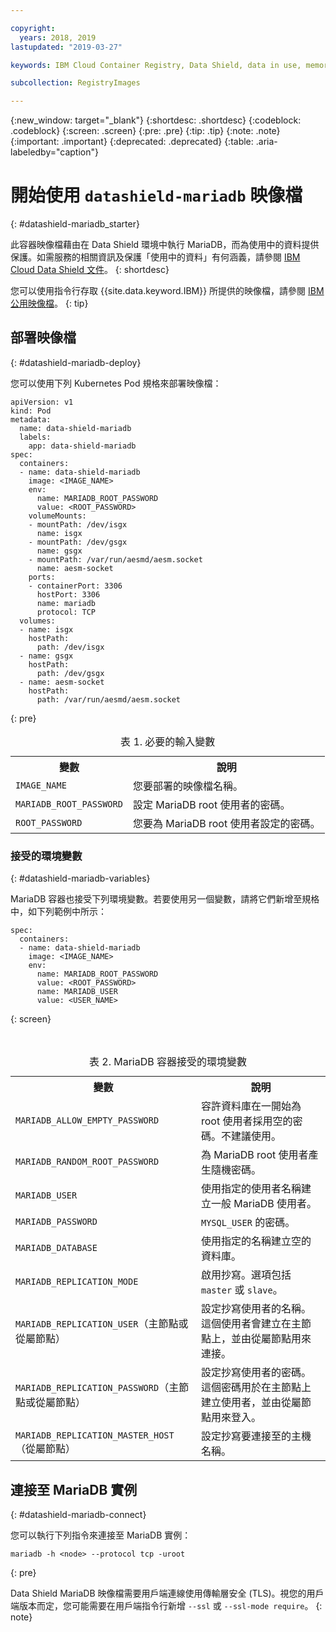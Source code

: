 ```yaml
---

copyright:
  years: 2018, 2019
lastupdated: "2019-03-27"

keywords: IBM Cloud Container Registry, Data Shield, data in use, memory encryption, intel sgx, fortanix, mysql image, mariaDB, container image, public image

subcollection: RegistryImages

---
```


{:new_window: target="_blank"}
{:shortdesc: .shortdesc}
{:codeblock: .codeblock}
{:screen: .screen}
{:pre: .pre}
{:tip: .tip}
{:note: .note}
{:important: .important}
{:deprecated: .deprecated}
{:table: .aria-labeledby="caption"}

# 開始使用 `datashield-mariadb` 映像檔
{: #datashield-mariadb_starter}

此容器映像檔藉由在 Data Shield 環境中執行 MariaDB，而為使用中的資料提供保護。如需服務的相關資訊及保護「使用中的資料」有何涵義，請參閱 [IBM Cloud Data Shield 文件](/docs/services/data-shield?topic=data-shield-about#about)。
{: shortdesc}

您可以使用指令行存取 {{site.data.keyword.IBM}} 所提供的映像檔，請參閱 [IBM 公用映像檔](/docs/services/Registry?topic=registry-public_images#public_images)。
{: tip}

## 部署映像檔
{: #datashield-mariadb-deploy}

您可以使用下列 Kubernetes Pod 規格來部署映像檔：

```
apiVersion: v1
kind: Pod
metadata:
  name: data-shield-mariadb
  labels:
    app: data-shield-mariadb
spec:
  containers:
  - name: data-shield-mariadb
    image: <IMAGE_NAME>
    env:
      name: MARIADB_ROOT_PASSWORD
      value: <ROOT_PASSWORD>
    volumeMounts:
    - mountPath: /dev/isgx
      name: isgx
    - mountPath: /dev/gsgx
      name: gsgx
    - mountPath: /var/run/aesmd/aesm.socket
      name: aesm-socket
    ports:
    - containerPort: 3306
      hostPort: 3306
      name: mariadb
      protocol: TCP
  volumes:
  - name: isgx
    hostPath:
      path: /dev/isgx
  - name: gsgx
    hostPath:
      path: /dev/gsgx
  - name: aesm-socket
    hostPath:
      path: /var/run/aesmd/aesm.socket
```
{: pre}
  
<table>
<caption>表 1. 必要的輸入變數</caption>
  <tr>
    <th>變數</th>
    <th>說明</th>
  </tr>
  <tr>
    <td><code>IMAGE_NAME</code></td>
    <td>您要部署的映像檔名稱。</td>
  </tr>
    <tr>
    <td><code>MARIADB_ROOT_PASSWORD</code></td>
    <td>設定 MariaDB root 使用者的密碼。</td>
  </tr>
  <tr>
    <td><code>ROOT_PASSWORD</code></td>
    <td>您要為 MariaDB root 使用者設定的密碼。</td>
  </tr>
</table>

### 接受的環境變數
{: #datashield-mariadb-variables}

MariaDB 容器也接受下列環境變數。若要使用另一個變數，請將它們新增至規格中，如下列範例中所示：

```
spec:
  containers:
  - name: data-shield-mariadb
    image: <IMAGE_NAME>
    env:
      name: MARIADB_ROOT_PASSWORD
      value: <ROOT_PASSWORD>
      name: MARIADB_USER
      value: <USER_NAME>
```
{: screen}

<table>
<caption>表 2. MariaDB 容器接受的環境變數</caption>
  <tr>
    <th>變數</th>
    <th>說明</th>
  </tr>
  <tr>
    <td><code>MARIADB_ALLOW_EMPTY_PASSWORD</code></td>
    <td>容許資料庫在一開始為 root 使用者採用空的密碼。不建議使用。</td>
  </tr>
  <tr>
    <td><code>MARIADB_RANDOM_ROOT_PASSWORD</code></td>
    <td>為 MariaDB root 使用者產生隨機密碼。</td>
  </tr>
  <tr>
    <td><code>MARIADB_USER</code></td>
    <td>使用指定的使用者名稱建立一般 MariaDB 使用者。</td>
  </tr>
  <tr>
    <td><code>MARIADB_PASSWORD</code></td>
    <td><code>MYSQL_USER</code> 的密碼。</td>
  </tr>
  <tr>
    <td><code>MARIADB_DATABASE</code></td>
    <td>使用指定的名稱建立空的資料庫。</td>
  </tr>
  <tr>
    <td><code>MARIADB_REPLICATION_MODE</code></td>
    <td>啟用抄寫。選項包括 <code>master</code> 或 <code>slave</code>。</td>
  </tr>
  <tr>
    <td><code>MARIADB_REPLICATION_USER</code>（主節點或從屬節點）</td>
    <td>設定抄寫使用者的名稱。這個使用者會建立在主節點上，並由從屬節點用來連接。</td>
  </tr>
  <tr>
    <td><code>MARIADB_REPLICATION_PASSWORD</code>（主節點或從屬節點）</td>
    <td>設定抄寫使用者的密碼。這個密碼用於在主節點上建立使用者，並由從屬節點用來登入。</td>
  </tr>
  <tr>
    <td><code>MARIADB_REPLICATION_MASTER_HOST</code>（從屬節點）</td>
    <td>設定抄寫要連接至的主機名稱。</td>
  </tr>
</table>

## 連接至 MariaDB 實例
{: #datashield-mariadb-connect}

您可以執行下列指令來連接至 MariaDB 實例：

```
mariadb -h <node> --protocol tcp -uroot
```
{: pre}

Data Shield MariaDB 映像檔需要用戶端連線使用傳輸層安全 (TLS)。視您的用戶端版本而定，您可能需要在用戶端指令行新增 `--ssl` 或 `--ssl-mode require`。
{: note}
